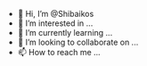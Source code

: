 - 👋 Hi, I’m @Shibaikos
- 👀 I’m interested in ...
- 🌱 I’m currently learning ...
- 💞️ I’m looking to collaborate on ...
- 📫 How to reach me ...

<!---
Shibaikos/Shibaikos is a ✨ special ✨ repository because its `README.md` (this file) appears on your GitHub profile.
You can click the Preview link to take a look at your changes.
--->

